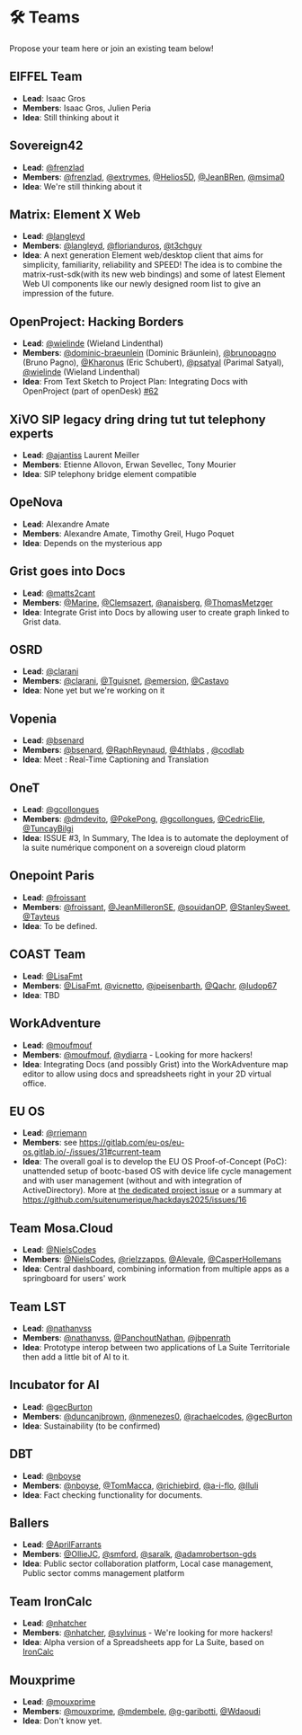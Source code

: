 # 🛠 Teams

Propose your team here or join an existing team below!

## EIFFEL Team

- **Lead**: Isaac Gros
- **Members**: Isaac Gros, Julien Peria  
- **Idea**: Still thinking about it

## Sovereign42

- **Lead**: [@frenzlad](https://github.com/frenzlad)
- **Members**: [@frenzlad](https://github.com/frenzlad), [@extrymes](https://github.com/extrymes), [@Helios5D](https://github.com/Helios5D), [@JeanBRen](https://github.com/JeanBRen), [@msima0](https://github.com/msima0)
- **Idea**: We're still thinking about it

## Matrix: Element X Web

- **Lead**: [@langleyd](https://github.com/langleyd)
- **Members**: [@langleyd](https://github.com/langleyd), [@florianduros](https://github.com/florianduros), [@t3chguy](https://github.com/t3chguy)
- **Idea**: A next generation Element web/desktop client that aims for simplicity, familiarity, reliability and SPEED! The idea is to combine the matrix-rust-sdk(with its new web bindings) and some of latest Element Web UI components like our newly designed room list to give an impression of the future.

## OpenProject: Hacking Borders

- **Lead**: [@wielinde](https://github.com/wielinde) (Wieland Lindenthal)
- **Members**: [@dominic-braeunlein](https://github.com/dominic-braeunlein) (Dominic Bräunlein), [@brunopagno](https://github.com/brunopagno) (Bruno Pagno), [@Kharonus](https://github.com/Kharonus) (Eric Schubert), [@psatyal](https://github.com/psatyal) (Parimal Satyal), [@wielinde](https://github.com/wielinde) (Wieland Lindenthal)
- **Idea**: From Text Sketch to Project Plan: Integrating Docs with OpenProject (part of openDesk) [#62](https://github.com/johnsmithsuitenumerique/hackdays2025/issues/62)

## XiVO SIP legacy dring dring tut tut telephony experts

- **Lead**: [@ajantiss](https://github.com/ajantiss) Laurent Meiller
- **Members**: Etienne Allovon, Erwan Sevellec, Tony Mourier
- **Idea**: SIP telephony bridge element compatible

## OpeNova

- **Lead**: Alexandre Amate
- **Members**: Alexandre Amate, Timothy Greil, Hugo Poquet
- **Idea**: Depends on the mysterious app

## Grist goes into Docs

- **Lead**: [@matts2cant](https://github.com/matts2cant)
- **Members**: [@Marine](https://github.com/Marine), [@Clemsazert](https://github.com/Clemsazert), [@anaisberg](https://github.com/anaisberg), [@ThomasMetzger](https://github.com/ThomasMetzger)
- **Idea**: Integrate Grist into Docs by allowing user to create graph linked to Grist data.

## OSRD

- **Lead**: [@clarani](https://github.com/clarani)
- **Members**: [@clarani](https://github.com/clarani), [@Tguisnet](https://github.com/Tguisnet), [@emersion](https://github.com/emersion), [@Castavo](https://github.com/Castavo) 
- **Idea**: None yet but we're working on it

## Vopenia

- **Lead**: [@bsenard](https://github.com/bsenard)
- **Members**: [@bsenard](https://github.com/bsenard), [@RaphReynaud](https://github.com/RaphReynaud), [@4thlabs](https://github.com/4thlabs)  , [@codlab](https://github.com/codlab)
- **Idea**: Meet : Real-Time Captioning and Translation 

## OneT

- **Lead**: [@gcollongues](https://github.com/gcollongues) 
- **Members**: [@dmdevito](https://github.com/dmdevito), [@PokePong](https://github.com/PokePong), [@gcollongues](https://github.com/gcollongues), [@CedricElie](https://github.com/CedricElie), [@TuncayBilgi](https://github.com/TuncayBilgi) 
- **Idea**: ISSUE #3, In Summary, The Idea is to automate the deployment of la suite numérique component on a sovereign cloud platorm

## Onepoint Paris

- **Lead**: [@froissant](https://github.com/froissant)
- **Members**: [@froissant](https://github.com/froissant), [@JeanMilleronSE](https://github.com/JeanMilleronSE), [@souidanOP](https://github.com/souidanOP), [@StanleySweet](https://github.com/StanleySweet), [@Tayteus](https://github.com/Tayteus)
- **Idea**: To be defined.

## COAST Team

- **Lead**: [@LisaFmt](https://github.com/lisafmt)
- **Members**: [@LisaFmt](https://github.com/lisafmt), [@vicnetto](https://github.com/vicnetto), [@jpeisenbarth](https://github.com/jpeisenbarth), [@Qachr](https://github.com/Qachr), [@ludop67](https://github.com/ludop67)
- **Idea**: TBD

## WorkAdventure

- **Lead**: [@moufmouf](https://github.com/moufmouf)
- **Members**: [@moufmouf](https://github.com/moufmouf), [@ydiarra](https://github.com/ydiarra) - Looking for more hackers!
- **Idea**: Integrating Docs (and possibly Grist) into the WorkAdventure map editor to allow using docs and spreadsheets right in your 2D virtual office.

## EU OS

- **Lead**: [@rriemann](https://github.com/rriemann)
- **Members**: see https://gitlab.com/eu-os/eu-os.gitlab.io/-/issues/31#current-team
- **Idea**: The overall goal is to develop the EU OS Proof-of-Concept (PoC): unattended setup of bootc-based OS with device life cycle management and with user management (without and with integration of ActiveDirectory). More at [the dedicated project issue](https://gitlab.com/eu-os/eu-os.gitlab.io/-/issues/31#current-team) or a summary at https://github.com/suitenumerique/hackdays2025/issues/16

## Team Mosa.Cloud
- **Lead**: [@NielsCodes](https://github.com/NielsCodes)
- **Members**: [@NielsCodes](https://github.com/NielsCodes), [@rielzzapps](https://github.com/rielzzapps), [@Alevale](https://github.com/Alevale), [@CasperHollemans](https://github.com/CasperHollemans)
- **Idea**: Central dashboard, combining information from multiple apps as a springboard for users' work

## Team LST

- **Lead**: [@nathanvss](https://github.com/nathanvss)
- **Members**: [@nathanvss](https://github.com/nathanvss), [@PanchoutNathan](https://github.com/PanchoutNathan), [@jbpenrath](https://github.com/jbpenrath)  
- **Idea**: Prototype interop between two applications of La Suite Territoriale then add a little bit of AI to it.

## Incubator for AI

- **Lead**: [@gecBurton](https://github.com/gecBurton)
- **Members**: [@duncanjbrown](https://github.com/duncanjbrown), [@nmenezes0](https://github.com/nmenezes0), [@rachaelcodes](https://github.com/rachaelcodes), [@gecBurton](https://github.com/gecBurton)
- **Idea**: Sustainability (to be confirmed)

## DBT

- **Lead**: [@nboyse](https://github.com/nboyse)
- **Members**: [@nboyse](https://github.com/nboyse), [@TomMacca](https://github.com/TomMacca), [@richiebird](https://github.com/richiebird), [@a-i-flo](https://github.com/a-i-flo), [@lluli](https://github.com/lluli)
- **Idea**: Fact checking functionality for documents.

## Ballers 

- **Lead**: [@AprilFarrants](https://github.com/AprilFarrants)
- **Members**: [@OllieJC](https://github.com/OllieJC), [@smford](https://github.com/smford), [@saralk](https://github.com/saralk), [@adamrobertson-gds](https://github.com/adamrobertson-gds)
- **Idea**: Public sector collaboration platform, Local case management, Public sector comms management platform 

## Team IronCalc

- **Lead**: [@nhatcher](https://github.com/nhatcher)
- **Members**: [@nhatcher](https://github.com/nhatcher), [@sylvinus](https://github.com/sylvinus) - We're looking for more hackers!
- **Idea**: Alpha version of a Spreadsheets app for La Suite, based on [IronCalc](https://www.ironcalc.com/)

## Mouxprime

- **Lead**: [@mouxprime](https://github.com/mouxprime)
- **Members**: [@mouxprime](https://github.com/mouxprime), [@mdembele](https://github.com/mdembele), [@g-garibotti](https://github.com/g-garibotti), [@Wdaoudi](https://github.com/Wdaoudi)
- **Idea**: Don't know yet.
